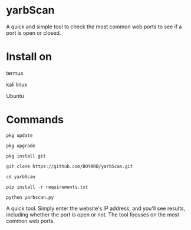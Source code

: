 # yarbScan

A quick and simple tool to check the most common web ports to see if a port is open or closed.

# Install on

termux

kali linux

Ubuntu 

# Commands

```
pkg update
```
```
pkg upgrade
```
```
pkg install git
```
```
git clone https://github.com/BOYARB/yarbScan.git
```
```
cd yarbScan
```
```
pip install -r requirements.txt
```
```
python yarbscan.py
```

A quick tool. Simply enter the website's IP address, and you'll see results, including whether the port is open or not. The tool focuses on the most common web ports.


